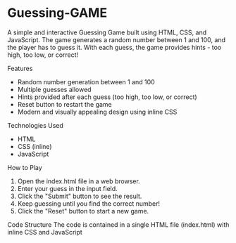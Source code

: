 # Guessing-GAME

A simple and interactive Guessing Game built using HTML, CSS, and JavaScript. The game generates a random number between 1 and 100, and the player has to guess it. With each guess, the game provides hints - too high, too low, or correct!

Features
- Random number generation between 1 and 100
- Multiple guesses allowed
- Hints provided after each guess (too high, too low, or correct)
- Reset button to restart the game
- Modern and visually appealing design using inline CSS

Technologies Used
- HTML
- CSS (inline)
- JavaScript

How to Play
1. Open the index.html file in a web browser.
2. Enter your guess in the input field.
3. Click the "Submit" button to see the result.
4. Keep guessing until you find the correct number!
5. Click the "Reset" button to start a new game.

Code Structure
The code is contained in a single HTML file (index.html) with inline CSS and JavaScript
